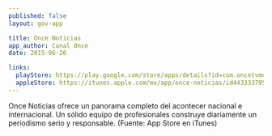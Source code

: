 ```yaml
---
published: false
layout: gov-app

title: Once Noticias
app_author: Canal Once 
date: 2015-06-26

links:
  playStore: https://play.google.com/store/apps/details?id=com.oncetvmexico.oncenoticias2
  appleStore: https://itunes.apple.com/mx/app/once-noticias/id443333795?mt=8
---
```

Once Noticias ofrece un panorama completo del acontecer nacional e internacional. Un sólido equipo de profesionales construye diariamente un periodismo serio y responsable. (Fuente: App Store en iTunes)
